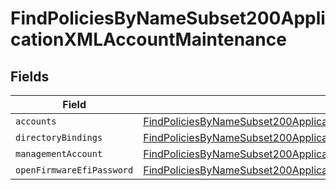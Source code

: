 # FindPoliciesByNameSubset200ApplicationXMLAccountMaintenance


## Fields

| Field                                                                                                                                                                                               | Type                                                                                                                                                                                                | Required                                                                                                                                                                                            | Description                                                                                                                                                                                         |
| --------------------------------------------------------------------------------------------------------------------------------------------------------------------------------------------------- | --------------------------------------------------------------------------------------------------------------------------------------------------------------------------------------------------- | --------------------------------------------------------------------------------------------------------------------------------------------------------------------------------------------------- | --------------------------------------------------------------------------------------------------------------------------------------------------------------------------------------------------- |
| `accounts`                                                                                                                                                                                          | [FindPoliciesByNameSubset200ApplicationXMLAccountMaintenanceAccounts](../../models/operations/findpoliciesbynamesubset200applicationxmlaccountmaintenanceaccounts.md)[]                             | :heavy_minus_sign:                                                                                                                                                                                  | N/A                                                                                                                                                                                                 |
| `directoryBindings`                                                                                                                                                                                 | [FindPoliciesByNameSubset200ApplicationXMLAccountMaintenanceDirectoryBindings](../../models/operations/findpoliciesbynamesubset200applicationxmlaccountmaintenancedirectorybindings.md)[]           | :heavy_minus_sign:                                                                                                                                                                                  | N/A                                                                                                                                                                                                 |
| `managementAccount`                                                                                                                                                                                 | [FindPoliciesByNameSubset200ApplicationXMLAccountMaintenanceManagementAccount](../../models/operations/findpoliciesbynamesubset200applicationxmlaccountmaintenancemanagementaccount.md)             | :heavy_minus_sign:                                                                                                                                                                                  | N/A                                                                                                                                                                                                 |
| `openFirmwareEfiPassword`                                                                                                                                                                           | [FindPoliciesByNameSubset200ApplicationXMLAccountMaintenanceOpenFirmwareEfiPassword](../../models/operations/findpoliciesbynamesubset200applicationxmlaccountmaintenanceopenfirmwareefipassword.md) | :heavy_minus_sign:                                                                                                                                                                                  | N/A                                                                                                                                                                                                 |